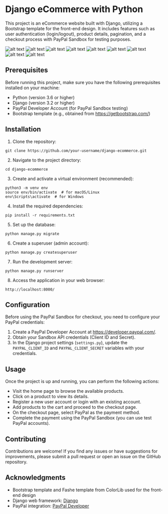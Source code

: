 # Django eCommerce with Python

This project is an eCommerce website built with Django, utilizing a Bootstrap template for the front-end design. It includes features such as user authentication (login/logout), product details, pagination, and a checkout process with PayPal Sandbox for testing purposes.

![alt text](https://github.com/ameliacitradewi/Python-Ecommerce-with-Django-Frameworks/blob/main/Documentation/1.png)
![alt text](https://github.com/ameliacitradewi/Python-Ecommerce-with-Django-Frameworks/blob/main/Documentation/2.png)
![alt text](https://github.com/ameliacitradewi/Python-Ecommerce-with-Django-Frameworks/blob/main/Documentation/3.png)
![alt text](https://github.com/ameliacitradewi/Python-Ecommerce-with-Django-Frameworks/blob/main/Documentation/4.png)
![alt text](https://github.com/ameliacitradewi/Python-Ecommerce-with-Django-Frameworks/blob/main/Documentation/5.png)
![alt text](https://github.com/ameliacitradewi/Python-Ecommerce-with-Django-Frameworks/blob/main/Documentation/6.png)
![alt text](https://github.com/ameliacitradewi/Python-Ecommerce-with-Django-Frameworks/blob/main/Documentation/7.png)
![alt text](https://github.com/ameliacitradewi/Python-Ecommerce-with-Django-Frameworks/blob/main/Documentation/8.png)
![alt text](https://github.com/ameliacitradewi/Python-Ecommerce-with-Django-Frameworks/blob/main/Documentation/9.png)

## Prerequisites

Before running this project, make sure you have the following prerequisites installed on your machine:

- Python (version 3.6 or higher)
- Django (version 3.2 or higher)
- PayPal Developer Account (for PayPal Sandbox testing)
- Bootstrap template (e.g., obtained from https://getbootstrap.com/)

## Installation

1. Clone the repository:

```
git clone https://github.com/your-username/django-ecommerce.git
```

2. Navigate to the project directory:

```
cd django-ecommerce
```

3. Create and activate a virtual environment (recommended):

```
python3 -m venv env
source env/bin/activate  # for macOS/Linux
env\Scripts\activate  # for Windows
```

4. Install the required dependencies:

```
pip install -r requirements.txt
```

5. Set up the database:

```
python manage.py migrate
```

6. Create a superuser (admin account):

```
python manage.py createsuperuser
```

7. Run the development server:

```
python manage.py runserver
```

8. Access the application in your web browser:

```
http://localhost:8000/
```

## Configuration

Before using the PayPal Sandbox for checkout, you need to configure your PayPal credentials:

1. Create a PayPal Developer Account at https://developer.paypal.com/.
2. Obtain your Sandbox API credentials (Client ID and Secret).
3. In the Django project settings (`settings.py`), update the `PAYPAL_CLIENT_ID` and `PAYPAL_CLIENT_SECRET` variables with your credentials.

## Usage

Once the project is up and running, you can perform the following actions:

- Visit the home page to browse the available products.
- Click on a product to view its details.
- Register a new user account or login with an existing account.
- Add products to the cart and proceed to the checkout page.
- On the checkout page, select PayPal as the payment method.
- Complete the payment using the PayPal Sandbox (you can use test PayPal accounts).

## Contributing

Contributions are welcome! If you find any issues or have suggestions for improvements, please submit a pull request or open an issue on the GitHub repository.

## Acknowledgments

- Bootstrap template and Fashe template from ColorLib used for the front-end design
- Django web framework: [Django](https://www.djangoproject.com/)
- PayPal integration: [PayPal Developer](https://developer.paypal.com/)
